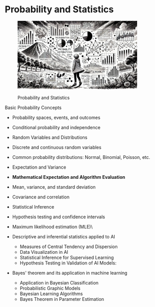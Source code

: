 # Probability and Statistics

<div align="left"><figure><img src="../../.gitbook/assets/image (1) (1) (1) (1) (1) (1) (1) (1) (1) (1) (1) (1) (1) (1) (1).png" alt="" width="375"><figcaption><p>Probability and Statistics</p></figcaption></figure></div>

Basic Probability Concepts

* Probability spaces, events, and outcomes
* Conditional probability and independence
* Random Variables and Distributions
* Discrete and continuous random variables
* Common probability distributions: Normal, Binomial, Poisson, etc.
* Expectation and Variance
* **Mathematical Expectation and Algorithm Evaluation**
* Mean, variance, and standard deviation
* Covariance and correlation
* Statistical Inference
* Hypothesis testing and confidence intervals
* Maximum likelihood estimation (MLE)\

* Descriptive and inferential statistics applied to AI
  * Measures of Central Tendency and Dispersion
  * Data Visualization in AI
  * Statistical Inference for Supervised Learning
  * Hypothesis Testing in Validation of AI Models:
* Bayes' theorem and its application in machine learning
  * Application in Bayesian Classification
  * Probabilistic Graphic Models
  * Bayesian Learning Algorithms
  * Bayes Theorem in Parameter Estimation
